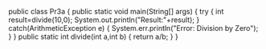 public class Pr3a
{
	public static void main(String[] args)
	{
	   try
	   {
		int result=divide(10,0);
		System.out.println("Result:"+result);
	   }
	   catch(ArithmeticException e)
	   {
		System.err.println("Error: Division by Zero");
	   }
	}
	public static int divide(int a,int b)
	{
	   return a/b;
	}
}
